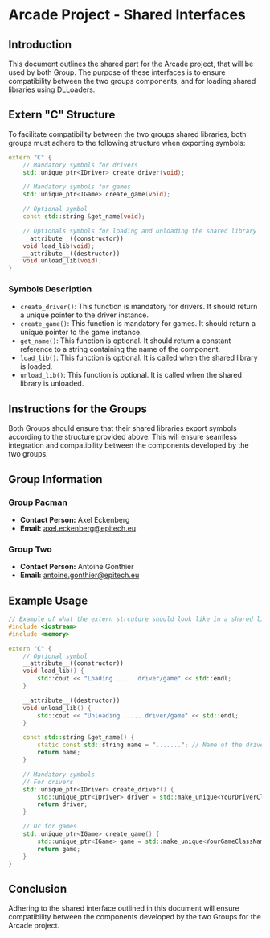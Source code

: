 # Arcade Project - Shared Interfaces

## Introduction
This document outlines the shared part for the Arcade project, that will be used by both Group. The purpose of these interfaces is to ensure compatibility between the two groups components, and for loading shared libraries using DLLoaders.

## Extern "C" Structure
To facilitate compatibility between the two groups shared libraries, both groups must adhere to the following structure when exporting symbols:

```cpp
extern "C" {
    // Mandatory symbols for drivers
    std::unique_ptr<IDriver> create_driver(void);

    // Mandatory symbols for games
    std::unique_ptr<IGame> create_game(void);

    // Optional symbol
    const std::string &get_name(void);

    // Optionals symbols for loading and unloading the shared library
    __attribute__((constructor))
    void load_lib(void);
    __attribute__((destructor))
    void unload_lib(void);
}
```

### Symbols Description
- `create_driver()`: This function is mandatory for drivers. It should return a unique pointer to the driver instance.
- `create_game()`: This function is mandatory for games. It should return a unique pointer to the game instance.
- `get_name()`: This function is optional. It should return a constant reference to a string containing the name of the component.
- `load_lib()`: This function is optional. It is called when the shared library is loaded.
- `unload_lib()`: This function is optional. It is called when the shared library is unloaded.

## Instructions for the Groups
Both Groups should ensure that their shared libraries export symbols according to the structure provided above. This will ensure seamless integration and compatibility between the components developed by the two groups.

## Group Information
### Group Pacman
- **Contact Person:** Axel Eckenberg
- **Email:** axel.eckenberg@epitech.eu

### Group Two
- **Contact Person:** Antoine Gonthier
- **Email:** antoine.gonthier@epitech.eu

## Example Usage
```cpp
// Example of what the extern strcuture should look like in a shared library
#include <iostream>
#include <memory>

extern "C" {
    // Optional symbol
    __attribute__((constructor))
    void load_lib() {
        std::cout << "Loading ..... driver/game" << std::endl;
    }

    __attribute__((destructor))
    void unload_lib() {
        std::cout << "Unloading ..... driver/game" << std::endl;
    }

    const std::string &get_name() {
        static const std::string name = "......."; // Name of the driver/game
        return name;
    }

    // Mandatory symbols
    // For drivers
    std::unique_ptr<IDriver> create_driver() {
        std::unique_ptr<IDriver> driver = std::make_unique<YourDriverClassName>();
        return driver;
    }

    // Or for games
    std::unique_ptr<IGame> create_game() {
        std::unique_ptr<IGame> game = std::make_unique<YourGameClassName>();
        return game;
    }
}
```

## Conclusion
Adhering to the shared interface outlined in this document will ensure compatibility between the components developed by the two Groups for the Arcade project.
